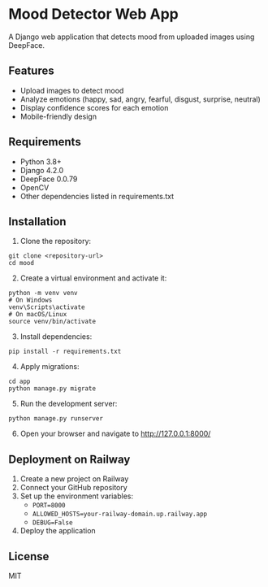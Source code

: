 # Mood Detector Web App

A Django web application that detects mood from uploaded images using DeepFace.

## Features

- Upload images to detect mood
- Analyze emotions (happy, sad, angry, fearful, disgust, surprise, neutral)
- Display confidence scores for each emotion
- Mobile-friendly design

## Requirements

- Python 3.8+
- Django 4.2.0
- DeepFace 0.0.79
- OpenCV
- Other dependencies listed in requirements.txt

## Installation

1. Clone the repository:
```
git clone <repository-url>
cd mood
```

2. Create a virtual environment and activate it:
```
python -m venv venv
# On Windows
venv\Scripts\activate
# On macOS/Linux
source venv/bin/activate
```

3. Install dependencies:
```
pip install -r requirements.txt
```

4. Apply migrations:
```
cd app
python manage.py migrate
```

5. Run the development server:
```
python manage.py runserver
```

6. Open your browser and navigate to http://127.0.0.1:8000/

## Deployment on Railway

1. Create a new project on Railway
2. Connect your GitHub repository
3. Set up the environment variables:
   - `PORT=8000`
   - `ALLOWED_HOSTS=your-railway-domain.up.railway.app`
   - `DEBUG=False`
4. Deploy the application

## License

MIT 